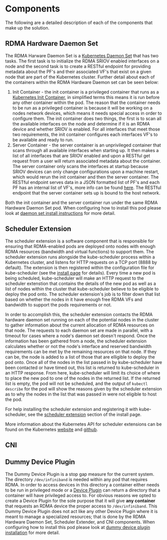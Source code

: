 # Components

The following are a detailed description of each of the components that make up the solution.

## RDMA Hardware Daemon Set
The RDMA Harware Daemon Set is a [Kubernetes Daemon Set](https://kubernetes.io/docs/concepts/workloads/controllers/daemonset/) that has two tasks. The first task is to initialize the RDMA SRIOV enabled interfaces on a node and the second task is to create a RESTful endpoint for providing metadata about the PF's and their associated VF's that exist on a given node that are part of the Kubernetes cluster. Further detail about each of the containers within the RDMA Hardware Daemon set can be seen below:

1. Init Container - the init container is a privileged container that runs as a [Kubernetes Init Container](https://kubernetes.io/docs/concepts/workloads/pods/init-containers/), in simplified terms this means it is run before any other container within the pod. The reason that the container needs to be run as a privileged container is because it will be working on a nodes network devices, which means it needs special access in order to configure them. The init container does two things, the first is to scan all the available interfaces on the node and determine if it is an RDMA device and whether SRIOV is enabled. For all interfaces that meet those two requirements, the init container configures each interfaces VF's to be available and ready to run.
2. Server Container - the server container is an unprivileged container that scans through all available interfaces when starting up. It then makes a list of all interfaces that are SRIOV enabled and upon a RESTful get request from a user will return associated metadata about the container. The server container only scans the interfaces at startup because SRIOV devices can only change configurations upon a machine restart, which would rerun the init container and then the server container. The RESTful endpoint serves data in a JSON formatted list of PF's and each PF has an internal list of VF's, more info can be found [here](https://github.com/rit-k8s-rdma/rit-k8s-rdma-ds). The RESTful endpoint that the server container sets up is bound to the host network.

Both the init container and the server container run under the same RDMA Hardware Daemon Set pod. When configuring how to install this pod please look at [daemon set install instructions](install.md#daemon_set_install_instructions) for more detail.


## Scheduler Extension

The scheduler extension is a software component that is responsible for ensuring that RDMA-enabled pods are deployed onto nodes with enough RDMA resources (bandwidth and virtual functions) to support them. The scheduler extension runs alongside the kube-scheduler process within a Kubernetes cluster, and listens for HTTP requests on a TCP port (8888 by default). The extension is then registered within the configuration file for kube-scheduler (see the [install page](install.md#scheduler_extension_install_instructions) for details). Every time a new pod is being scheduled, kube-scheduler will make an HTTP request to the scheduler extenstion that contains the details of the new pod as well as a list of nodes within the cluster that kube-scheduler believe to be eligible to deploy the pod onto. The scheduler extension's job is to filter down that list based on whether the nodes in it have enough free RDMA VFs and bandwidth to support the pods requirements or not.

In order to accomplish this, the scheduler extension contacts the RDMA hardware daemon set running on each of the potential nodes in the cluster to gather information about the current allocation of RDMA resources on that node. The requests to each daemon set are made in parallel, with a timeout for cases where a node's daemon set doesn't respond. Once the information has been gathered from a node, the scheduler extension calculates whether or not the node's interface and reserved bandwidth requirements can be met by the remaining resources on that node. If they can be, the node is added to a list of those that are elligible to deploy the pod onto. Once all of the nodes in the list passed in by kube-scheduler have been contacted or have timed out, this list is returned to kube-scheduler in an HTTP response. From here, kube-scheduler will limit its choice of where to place the new pod to one of the nodes in the returned list. If the returned list is empty, the pod will not be scheduled, and the output of `kubectl describe` for the pod will show the reasons given by the scheduler extension as to why the nodes in the list that was passed in were not eligible to host the pod.

For help installing the scheduler extension and registering it with kube-scheduler, see the [scheduler extension](install.md#scheduler_extension_install_instructions) section of the install page.

More information about the Kubernetes API for scheduler extensions can be found on the Kubernetes [website](https://kubernetes.io/docs/concepts/extend-kubernetes/extend-cluster/#scheduler-extensions) and [github](https://github.com/kubernetes/community/blob/master/contributors/design-proposals/scheduling/scheduler_extender.md).

## CNI

## Dummy Device Plugin
The Dummy Device Plugin is a stop gap measure for the current system. The directory `/dev/infiniband` is needed within any pod that requires RDMA. In order to access devices in this directory a container either needs to be run in privileged mode or a [Device Plugin](https://kubernetes.io/docas/concepts/extend-kubernetes/compute-storage-net/device-plugins/) can return a directory that a container will have privileged access to. For obvious reasons we opted to create a Device Plugin for the sole purpose that it will give **any container** that requests an RDMA device the proper access to `/dev/infiniband`. This Dummy Device Plugin does not act like any other Device Plugin where it is meant to manage a specialized resources; that is done by the RDMA Hardware Daemon Set, Scheduler Extender, and CNI components. When configuring how to install this pod please look at [dummy device plugin installation](install.md#dummy_device_plugin_installation) for more detail.



